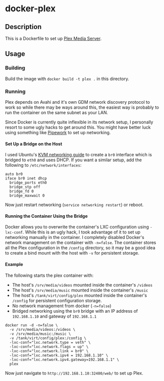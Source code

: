 # docker-plex

## Description

This is a Dockerfile to set up [Plex Media Server](http://www.plexapp.com/).

## Usage

### Building

Build the image with `docker build -t plex .` in this directory.


### Running

Plex depends on Avahi and it's own GDM network discovery protocol to work so while there may be ways around this, the easiest way is probably to run the container on the same subnet as your LAN.

Since Docker is currently quite inflexible in its network setup, I personally resort to some ugly hacks to get around this. You might have better luck using something like [Pipework](http://github.com/jpetazzo/pipework) to set up networking.

#### Set Up a Bridge on the Host

I used Ubuntu's [KVM networking guide](http://help.ubuntu.com/community/KVM/Networking) to create a `br0` interface which is bridged to `eth0` and uses DHCP. If you want a similar setup, add the following to `/etc/network/interfaces`:

```
auto br0
iface br0 inet dhcp
  bridge_ports eth0
  bridge_stp off
  bridge_fd 0
  bridge_maxwait 0
```

Now just restart networking (`service networking restart`) or reboot.

#### Running the Container Using the Bridge

Docker allows you to overwrite the container's LXC configuration using `-lxc-conf`. While this is an ugly hack, I took advantage of it to set up networking manually in the container. I completely disabled Docker's network management on the container with `-n=false`. The container stores all the Plex configuration in the `/config` directory, so it may be a good idea to create a bind mount with the host with `-v` for persistent storage.

#### Example

The following starts the plex container with:

- The host's `/srv/media/videos` mounted inside the container's `/videos`
- The host's `/srv/media/music` mounted inside the container's `/music`
- The host's `/tank/virt/config/plex` mounted inside the container's `/config` for persistent configuration storage.
- No network management from docker (`-n=false`)
- Bridged networking using the `br0` bridge with an IP address of `192.168.1.10` and gateway of `192.168.1.1`

```
docker run -d -n=false \
  -v /srv/media/videos:/videos \
  -v /srv/media/music:/music \
  -v /tank/virt/config/plex:/config \
  -lxc-conf="lxc.network.type = veth" \
  -lxc-conf="lxc.network.flags = up" \
  -lxc-conf="lxc.network.link = br0" \
  -lxc-conf="lxc.network.ipv4 = 192.168.1.10" \
  -lxc-conf="lxc.network.ipv4.gateway=192.168.1.1" \
  plex
```

Now just navigate to `http://192.168.1.10:32400/web/` to set up Plex.
